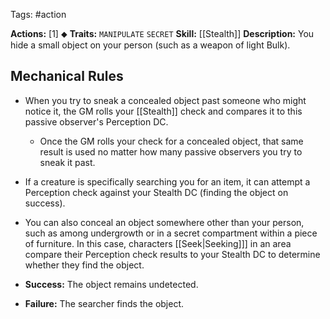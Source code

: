 Tags: #action

**Actions:** [1] ⬥
**Traits:** `MANIPULATE` `SECRET`
**Skill:** [[Stealth]]
**Description:** You hide a small object on your person (such as a weapon of light Bulk).
## Mechanical Rules

- When you try to sneak a concealed object past someone who might notice it, the GM rolls your [[Stealth]] check and compares it to this passive observer's Perception DC.
	- Once the GM rolls your check for a concealed object, that same result is used no matter how many passive observers you try to sneak it past.
- If a creature is specifically searching you for an item, it can attempt a Perception check against your Stealth DC (finding the object on success).  
- You can also conceal an object somewhere other than your person, such as among undergrowth or in a secret compartment within a piece of furniture. In this case, characters [[Seek|Seeking]]] in an area compare their Perception check results to your Stealth DC to determine whether they find the object.  
  
- **Success:** The object remains undetected.  
- **Failure:** The searcher finds the object.